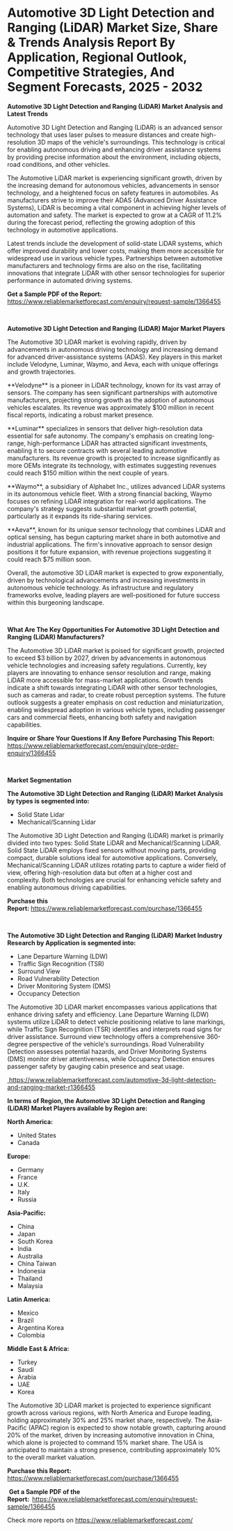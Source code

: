 <p><h1>Automotive 3D Light Detection and Ranging (LiDAR) Market Size, Share & Trends Analysis Report By Application, Regional Outlook, Competitive Strategies, And Segment Forecasts, 2025 - 2032</h1></p><p><strong>Automotive 3D Light Detection and Ranging (LiDAR) Market Analysis and Latest Trends</strong></p>
<p><p>Automotive 3D Light Detection and Ranging (LiDAR) is an advanced sensor technology that uses laser pulses to measure distances and create high-resolution 3D maps of the vehicle's surroundings. This technology is critical for enabling autonomous driving and enhancing driver assistance systems by providing precise information about the environment, including objects, road conditions, and other vehicles.</p><p>The Automotive LiDAR market is experiencing significant growth, driven by the increasing demand for autonomous vehicles, advancements in sensor technology, and a heightened focus on safety features in automobiles. As manufacturers strive to improve their ADAS (Advanced Driver Assistance Systems), LiDAR is becoming a vital component in achieving higher levels of automation and safety. The market is expected to grow at a CAGR of 11.2% during the forecast period, reflecting the growing adoption of this technology in automotive applications.</p><p>Latest trends include the development of solid-state LiDAR systems, which offer improved durability and lower costs, making them more accessible for widespread use in various vehicle types. Partnerships between automotive manufacturers and technology firms are also on the rise, facilitating innovations that integrate LiDAR with other sensor technologies for superior performance in automated driving systems.</p></p>
<p><strong>Get a Sample PDF of the Report:&nbsp;</strong> <a href="https://www.reliablemarketforecast.com/enquiry/request-sample/1366455?utm_campaign=3022&utm_medium=2&utm_source=Github&utm_content=ia&utm_term=22032025&utm_id=automotive-3d-light-detection-and-ranging-lidar">https://www.reliablemarketforecast.com/enquiry/request-sample/1366455</a></p>
<p>&nbsp;</p>
<p><strong>Automotive 3D Light Detection and Ranging (LiDAR) Major Market Players</strong></p>
<p><p>The Automotive 3D LiDAR market is evolving rapidly, driven by advancements in autonomous driving technology and increasing demand for advanced driver-assistance systems (ADAS). Key players in this market include Velodyne, Luminar, Waymo, and Aeva, each with unique offerings and growth trajectories.</p><p>**Velodyne** is a pioneer in LiDAR technology, known for its vast array of sensors. The company has seen significant partnerships with automotive manufacturers, projecting strong growth as the adoption of autonomous vehicles escalates. Its revenue was approximately $100 million in recent fiscal reports, indicating a robust market presence.</p><p>**Luminar** specializes in sensors that deliver high-resolution data essential for safe autonomy. The company's emphasis on creating long-range, high-performance LiDAR has attracted significant investments, enabling it to secure contracts with several leading automotive manufacturers. Its revenue growth is projected to increase significantly as more OEMs integrate its technology, with estimates suggesting revenues could reach $150 million within the next couple of years.</p><p>**Waymo**, a subsidiary of Alphabet Inc., utilizes advanced LiDAR systems in its autonomous vehicle fleet. With a strong financial backing, Waymo focuses on refining LiDAR integration for real-world applications. The company's strategy suggests substantial market growth potential, particularly as it expands its ride-sharing services.</p><p>**Aeva**, known for its unique sensor technology that combines LiDAR and optical sensing, has begun capturing market share in both automotive and industrial applications. The firm's innovative approach to sensor design positions it for future expansion, with revenue projections suggesting it could reach $75 million soon.</p><p>Overall, the automotive 3D LiDAR market is expected to grow exponentially, driven by technological advancements and increasing investments in autonomous vehicle technology. As infrastructure and regulatory frameworks evolve, leading players are well-positioned for future success within this burgeoning landscape.</p></p>
<p>&nbsp;</p>
<p><strong>What Are The Key Opportunities For Automotive 3D Light Detection and Ranging (LiDAR) Manufacturers?</strong></p>
<p><p>The Automotive 3D LiDAR market is poised for significant growth, projected to exceed $3 billion by 2027, driven by advancements in autonomous vehicle technologies and increasing safety regulations. Currently, key players are innovating to enhance sensor resolution and range, making LiDAR more accessible for mass-market applications. Growth trends indicate a shift towards integrating LiDAR with other sensor technologies, such as cameras and radar, to create robust perception systems. The future outlook suggests a greater emphasis on cost reduction and miniaturization, enabling widespread adoption in various vehicle types, including passenger cars and commercial fleets, enhancing both safety and navigation capabilities.</p></p>
<p><strong>Inquire or Share Your Questions If Any Before Purchasing This Report:</strong> <a href="https://www.reliablemarketforecast.com/enquiry/pre-order-enquiry/1366455?utm_campaign=3022&utm_medium=2&utm_source=Github&utm_content=ia&utm_term=22032025&utm_id=automotive-3d-light-detection-and-ranging-lidar">https://www.reliablemarketforecast.com/enquiry/pre-order-enquiry/1366455</a></p>
<p>&nbsp;</p>
<p><strong>Market Segmentation</strong></p>
<p><strong>The Automotive 3D Light Detection and Ranging (LiDAR) Market Analysis by types is segmented into:</strong></p>
<p><ul><li>Solid State Lidar</li><li>Mechanical/Scanning Lidar</li></ul></p>
<p><p>The Automotive 3D Light Detection and Ranging (LiDAR) market is primarily divided into two types: Solid State LiDAR and Mechanical/Scanning LiDAR. Solid State LiDAR employs fixed sensors without moving parts, providing compact, durable solutions ideal for automotive applications. Conversely, Mechanical/Scanning LiDAR utilizes rotating parts to capture a wider field of view, offering high-resolution data but often at a higher cost and complexity. Both technologies are crucial for enhancing vehicle safety and enabling autonomous driving capabilities.</p></p>
<p><strong>Purchase this Report:&nbsp;</strong><a href="https://www.reliablemarketforecast.com/purchase/1366455?utm_campaign=3022&utm_medium=2&utm_source=Github&utm_content=ia&utm_term=22032025&utm_id=automotive-3d-light-detection-and-ranging-lidar">https://www.reliablemarketforecast.com/purchase/1366455</a></p>
<p>&nbsp;</p>
<p><strong>The Automotive 3D Light Detection and Ranging (LiDAR) Market Industry Research by Application is segmented into:</strong></p>
<p><ul><li>Lane Departure Warning (LDW)</li><li>Traffic Sign Recognition (TSR)</li><li>Surround View</li><li>Road Vulnerability Detection</li><li>Driver Monitoring System (DMS)</li><li>Occupancy Detection</li></ul></p>
<p><p>The Automotive 3D LiDAR market encompasses various applications that enhance driving safety and efficiency. Lane Departure Warning (LDW) systems utilize LiDAR to detect vehicle positioning relative to lane markings, while Traffic Sign Recognition (TSR) identifies and interprets road signs for driver assistance. Surround view technology offers a comprehensive 360-degree perspective of the vehicle's surroundings. Road Vulnerability Detection assesses potential hazards, and Driver Monitoring Systems (DMS) monitor driver attentiveness, while Occupancy Detection ensures passenger safety by gauging cabin presence and seat usage.</p></p>
<p><a href="https://www.reliablemarketforecast.com/automotive-3d-light-detection-and-ranging-market-r1366455?utm_campaign=3022&utm_medium=2&utm_source=Github&utm_content=ia&utm_term=22032025&utm_id=automotive-3d-light-detection-and-ranging-lidar">&nbsp;https://www.reliablemarketforecast.com/automotive-3d-light-detection-and-ranging-market-r1366455</a></p>
<p><strong>In terms of Region, the Automotive 3D Light Detection and Ranging (LiDAR) Market Players available by Region are:</strong></p>
<p>
    <p> <strong> North America: </strong>
        <ul>
            <li>United States</li>
            <li>Canada</li>
        </ul>
        </p> 
    <p> <strong> Europe: </strong>
        <ul>
            <li>Germany</li>
            <li>France</li>
            <li>U.K.</li>
            <li>Italy</li>
            <li>Russia</li>
        </ul>
        </p> 
    <p> <strong> Asia-Pacific: </strong>
        <ul>
            <li>China</li>
            <li>Japan</li>
            <li>South Korea</li>
            <li>India</li>
            <li>Australia</li>
            <li>China Taiwan</li>
            <li>Indonesia</li>
            <li>Thailand</li>
            <li>Malaysia</li>
        </ul>
        </p> 
    <p> <strong> Latin America: </strong>
        <ul>
            <li>Mexico</li>
            <li>Brazil</li>
            <li>Argentina Korea</li>
            <li>Colombia</li>
        </ul>
        </p> 
    <p> <strong> Middle East & Africa: </strong>
        <ul>
            <li>Turkey</li>
            <li>Saudi</li>
            <li>Arabia</li>
            <li>UAE</li>
            <li>Korea</li>
        </ul>
    </p>
    </p>
<p><p>The Automotive 3D LiDAR market is projected to experience significant growth across various regions, with North America and Europe leading, holding approximately 30% and 25% market share, respectively. The Asia-Pacific (APAC) region is expected to show notable growth, capturing around 20% of the market, driven by increasing automotive innovation in China, which alone is projected to command 15% market share. The USA is anticipated to maintain a strong presence, contributing approximately 10% to the overall market valuation.</p></p>
<p><strong>Purchase this Report: </strong><a href="https://www.reliablemarketforecast.com/purchase/1366455?utm_campaign=3022&utm_medium=2&utm_source=Github&utm_content=ia&utm_term=22032025&utm_id=automotive-3d-light-detection-and-ranging-lidar">https://www.reliablemarketforecast.com/purchase/1366455</a></p>
<p>&nbsp;<strong>Get a Sample PDF of the Report:&nbsp;&nbsp;</strong><a href="https://www.reliablemarketforecast.com/enquiry/request-sample/1366455?utm_campaign=3022&utm_medium=2&utm_source=Github&utm_content=ia&utm_term=22032025&utm_id=automotive-3d-light-detection-and-ranging-lidar">https://www.reliablemarketforecast.com/enquiry/request-sample/1366455</a></p>
<p><strong></strong></p>
<p>Check more reports on <a href="https://www.reliablemarketforecast.com/?utm_campaign=3022&utm_medium=2&utm_source=Github&utm_content=ia&utm_term=22032025&utm_id=automotive-3d-light-detection-and-ranging-lidar">https://www.reliablemarketforecast.com/</a></p>